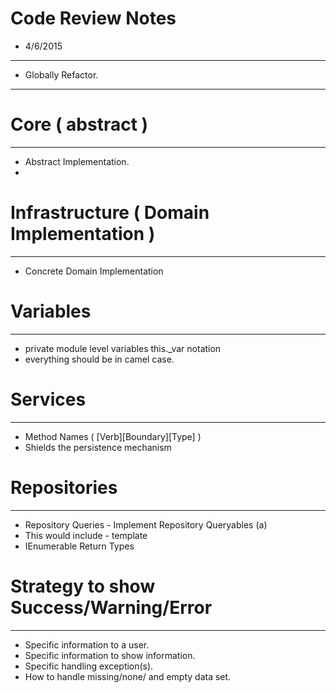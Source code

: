 Code Review Notes 
==========================================
- 4/6/2015 
- ---------------------------------------
- Globally Refactor.
- -------------------

# Core ( abstract )
--------------------------------------------------
- Abstract Implementation. 
- 

# Infrastructure ( Domain Implementation ) 
--------------------------------------------------
- Concrete Domain Implementation

# Variables 
---------------------------------------------------
- private module level variables this._var  notation 
- everything should be in camel case. 


# Services 
---------------------------------------------------
- Method Names ( [Verb][Boundary][Type] ) 
- Shields the persistence mechanism 

# Repositories
---------------------------------------------------
- Repository Queries - Implement Repository Queryables (a)
- This would include - template
- IEnumerable Return Types



# Strategy to show Success/Warning/Error
--------------------------------------------------
- Specific information to a user.
- Specific information to show information.
- Specific handling exception(s).
- How to handle missing/none/ and empty data set. 

